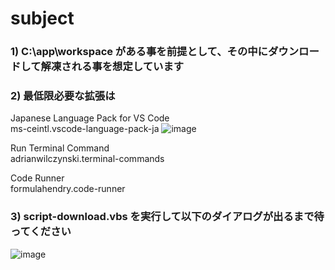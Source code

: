 # subject

### 1) C:\app\workspace がある事を前提として、その中にダウンロードして解凍される事を想定しています

### 2) 最低限必要な拡張は
Japanese Language Pack for VS Code\
ms-ceintl.vscode-language-pack-ja
![image](https://user-images.githubusercontent.com/1501327/221483321-30de62e5-6626-4b06-80ec-84f861c81a37.png)

Run Terminal Command\
adrianwilczynski.terminal-commands

Code Runner\
formulahendry.code-runner

### 3) script-download.vbs を実行して以下のダイアログが出るまで待ってください

![image](https://user-images.githubusercontent.com/1501327/221482687-cd64b71e-7208-4047-a1aa-7b22a1088859.png)


